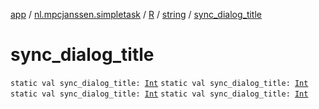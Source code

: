 [app](../../../index.md) / [nl.mpcjanssen.simpletask](../../index.md) / [R](../index.md) / [string](index.md) / [sync_dialog_title](.)

# sync_dialog_title

`static val sync_dialog_title: `[`Int`](https://kotlinlang.org/api/latest/jvm/stdlib/kotlin/-int/index.html)
`static val sync_dialog_title: `[`Int`](https://kotlinlang.org/api/latest/jvm/stdlib/kotlin/-int/index.html)
`static val sync_dialog_title: `[`Int`](https://kotlinlang.org/api/latest/jvm/stdlib/kotlin/-int/index.html)
`static val sync_dialog_title: `[`Int`](https://kotlinlang.org/api/latest/jvm/stdlib/kotlin/-int/index.html)